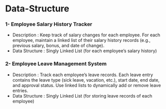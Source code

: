 # Data-Structure

### 1- Employee Salary History Tracker

- Description :
Keep track of salary changes for each employee. For each employee, maintain a linked list of their salary history records (e.g., previous salary, bonus, and date of change).
- Data Structure :
Singly Linked List (for each employee’s salary history)


### 2- Employee Leave Management System

- Description :
Track each employee’s leave records. Each leave entry contains the leave type (sick leave, vacation, etc.), start date, end date, and approval status. Use linked lists to dynamically add or remove leave entries.
- Data Structure :
Singly Linked List (for storing leave records of each employee) 